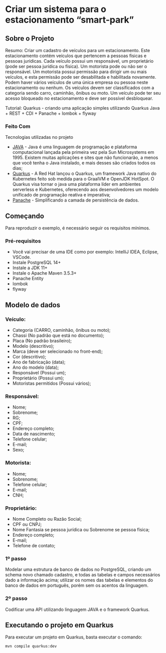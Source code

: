 # Criar um sistema para o estacionamento “smart-park” 


<!-- ABOUT THE PROJECT -->

## Sobre o Projeto

Resumo: Criar um cadastro de veículos para um estacionamento. Este estacionamento contém veículos que pertencem a pessoas físicas e pessoas jurídicas. Cada veículo possui um responsável, um proprietário (pode ser pessoa jurídica ou física). Um motorista pode ou não ser o responsável. Um motorista possui permissão para dirigir um ou mais veículos, e esta permissão pode ser desabilitada e habilitada novamente. Podem haver vários veículos de uma única empresa ou pessoa  neste estacionamento ou nenhum. Os veículos devem ser classificados com a categoria sendo carro, caminhão, ônibus ou moto. Um veículo pode ter seu acesso bloqueado no estacionamento e deve ser possível desbloquear.


Tutorial: Quarkus - criando uma aplicação simples utilizando Quarkus Java + REST + CDI + Panache + lombok + flyway

### Feito Com

Tecnologias utilizadas no projeto

- [JAVA](https://www.java.com/pt_BR/download/) - Java é uma linguagem de programação e plataforma computacional lançada pela primeira vez pela Sun Microsystems em 1995. Existem muitas aplicações e sites que não funcionarão, a menos que você tenha o Java instalado, e mais desses são criados todos os dias;
- [Quarkus](https://quarkus.io/) - A Red Hat lançou o Quarkus, um framework Java nativo do Kubernetes feito sob medida para o GraalVM e OpenJDK HotSpot. O Quarkus visa tornar o java uma plataforma líder em ambientes serverless e Kubernetes, oferecendo aos desenvolvedores um modelo unificado de programação reativa e imperativa;
- [Panache](https://quarkus.io/guides/hibernate-orm-panache) - Simplificando a camada de persistência de dados.

<!-- GETTING STARTED -->

## Começando

Para reproduzir o exemplo, é necessário seguir os requisitos mínimos.

### Pré-requisitos

 - Você vai precisar de uma IDE como por exemplo: IntelliJ IDEA, Eclipse, VSCode.
 - Instale PostgreSQL 14+
 - Instale a JDK 11+
 - Instale o Apache Maven 3.5.3+ 
 - Panache Entity
 - lombok
 - flyway



## Modelo de dados

### Veículo:
* Categoria (CARRO, caminhão, ônibus ou moto);
* Chassi (No padrão que está no documento);
* Placa (No padrão brasileiro);
* Modelo (descritivo);
* Marca (deve ser selecionado no front-end);
* Cor (descritivo);
* Ano de fabricação (data);
* Ano do modelo (data);
* Responsável (Possui um);
* Proprietário (Possui um);
* Motoristas permitidos (Possui vários);

### Responsável:
* Nome;
* Sobrenome;
* RG;
* CPF;
* Endereço completo;
* Data de nascimento;
* Telefone celular;
* E-mail;
* Sexo;

### Motorista:
* Nome;
* Sobrenome;
* Telefone celular;
* E-mail;
* CNH;

### Proprietário:
* Nome Completo ou Razão Social;
* CPF ou CNPJ;
* Nome Fantasia se pessoa jurídica ou Sobrenome se pessoa física;
* Endereço completo;
* E-mail;
* Telefone de contato;


### 1º passo 
Modelar uma estrutura de banco de dados no PostgreSQL, criando um schema novo chamado cadastro, e todas as tabelas e campos necessários dado a informação acima; utilizar os nomes das tabelas e elementos do banco de dados em português, porém sem os acentos da linguagem.

### 2º passo  
Codificar uma API utilizando linguagem JAVA e o framework Quarkus.


## Executando o projeto em Quarkus

Para executar um projeto em Quarkus, basta executar o comando: 
```sh
mvn compile quarkus:dev
```
	
